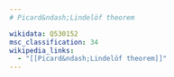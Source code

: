 ```yaml
---
# Picard&ndash;Lindelöf theorem

wikidata: Q530152
msc_classification: 34
wikipedia_links:
  - "[[Picard&ndash;Lindelöf theorem]]"
---
```

